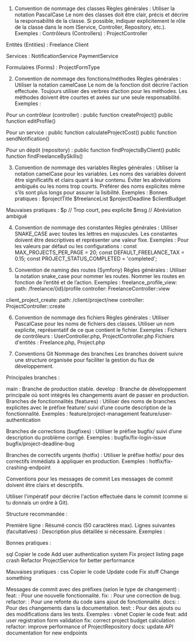 1. Convention de nommage des classes
Règles générales :
Utiliser la notation PascalCase
Le nom des classes doit être clair, précis et décrire la responsabilité de la classe.
Si possible, indiquer explicitement le rôle de la classe dans le nom (Service, Controller, Repository, etc.).
Exemples :
Contrôleurs (Controllers) :
ProjectController

Entités (Entities) :
Freelance
Client

Services :
NotificationService
PaymentService

Formulaires (Forms) :
ProjectFormType

2. Convention de nommage des fonctions/méthodes
Règles générales :
Utiliser la notation camelCase
Le nom de la fonction doit décrire l'action effectuée.
Toujours utiliser des verbres d’action pour les méthodes.
Les méthodes doivent être courtes et axées sur une seule responsabilité.
Exemples :

Pour un contrôleur (controller) :
public function createProject()
public function editProfile()

Pour un service :
public function calculateProjectCost()
public function sendNotification()

Pour un dépôt (repository) :
public function findProjectsByClient()
public function findFreelanceBySkills()

3. Convention de nommage des variables
Règles générales :
Utiliser la notation camelCase pour les variables.
Les noms des variables doivent être significatifs et clairs quant à leur contenu.
Éviter les abréviations ambiguës ou les noms trop courts.
Préférer des noms explicites même s’ils sont plus longs pour assurer la lisibilité.
Exemples :
Bonnes pratiques :
$projectTitle
$freelanceList
$projectDeadline
$clientBudget

Mauvaises pratiques :
$p // Trop court, peu explicite
$msg // Abréviation ambiguë

4. Convention de nommage des constantes
Règles générales :
Utiliser SNAKE_CASE avec toutes les lettres en majuscules.
Les constantes doivent être descriptives et représenter une valeur fixe.
Exemples :
Pour les valeurs par défaut ou les configurations :
const MAX_PROJECTS_PER_PAGE = 20;
const DEFAULT_FREELANCE_TAX = 0.15;
const PROJECT_STATUS_COMPLETED = 'completed';

5. Convention de naming des routes (Symfony)
Règles générales :
Utiliser la notation snake_case pour nommer les routes.
Nommer les routes en fonction de l’entité et de l’action.
Exemples :
freelance_profile_view:
  path: /freelance/{id}/profile
  controller: FreelanceController::view

client_project_create:
  path: /client/project/new
  controller: ProjectController::create

6. Convention de nommage des fichiers
Règles générales :
Utiliser PascalCase pour les noms de fichiers des classes.
Utiliser un nom explicite, représentatif de ce que contient le fichier.
Exemples :
Fichiers de contrôleurs : UserController.php, ProjectController.php
Fichiers d'entités : Freelance.php, Project.php

7. Conventions Git
Nommage des branches
Les branches doivent suivre une structure organisée pour faciliter la gestion du flux de développement.

Principales branches :

main : Branche de production stable.
develop : Branche de développement principale où sont intégrés les changements avant de passer en production.
Branches de fonctionnalités (features) : Utiliser des noms de branches explicites avec le préfixe feature/ suivi d’une courte description de la fonctionnalité.
Exemples :
feature/project-management
feature/user-authentication

Branches de corrections (bugfixes) : Utiliser le préfixe bugfix/ suivi d’une description du problème corrigé.
Exemples :
bugfix/fix-login-issue
bugfix/project-deadline-bug

Branches de correctifs urgents (hotfix) : Utiliser le préfixe hotfix/ pour des correctifs immédiats à appliquer en production.
Exemples :
hotfix/fix-crashing-endpoint

Conventions pour les messages de commit
Les messages de commit doivent être clairs et descriptifs.

Utiliser l'impératif pour décrire l'action effectuée dans le commit (comme si tu donnais un ordre à Git).

Structure recommandée :

Première ligne : Résumé concis (50 caractères max).
Lignes suivantes (facultatives) : Description plus détaillée si nécessaire.
Exemples :

Bonnes pratiques :

sql
Copier le code
Add user authentication system
Fix project listing page crash
Refactor ProjectService for better performance

Mauvaises pratiques :
css
Copier le code
Update code
Fix stuff
Change something

Messages de commit avec des préfixes (selon le type de changement) :
feat: : Pour une nouvelle fonctionnalité.
fix: : Pour une correction de bug.
refactor: : Pour une refonte du code sans ajout de fonctionnalité.
docs: : Pour des changements dans la documentation.
test: : Pour des ajouts ou des modifications dans les tests.
Exemples :
vbnet
Copier le code
feat: add user registration form validation
fix: correct project budget calculation
refactor: improve performance of ProjectRepository
docs: update API documentation for new endpoints